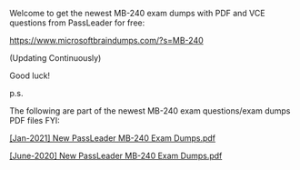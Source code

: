 Welcome to get the newest MB-240 exam dumps with PDF and VCE questions from PassLeader for free:

https://www.microsoftbraindumps.com/?s=MB-240

(Updating Continuously)

Good luck!

p.s.

The following are part of the newest MB-240 exam questions/exam dumps PDF files FYI:

[[Jan-2021] New PassLeader MB-240 Exam Dumps.pdf](https://github.com/MB-240-Exam-Dumps-PDF-VCE-Questions/MB-240-Exam-Dumps-PDF-VCE-Questions/files/6782375/Jan-2021.New.PassLeader.MB-240.Exam.Dumps.pdf)

[[June-2020] New PassLeader MB-240 Exam Dumps.pdf](https://github.com/MB-240-Exam-Dumps-PDF-VCE-Questions/MB-240-Exam-Dumps-PDF-VCE-Questions/files/6782376/June-2020.New.PassLeader.MB-240.Exam.Dumps.pdf)
